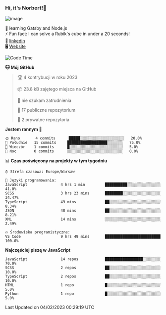 ### Hi, it's Norbert!👋

![image](https://i.imgur.com/y3Fbv48.png)


🧠 learning Gatsby and Node.js <br>
⚡ Fun fact: I can solve a Rubik's cube in under a 20 seconds! <br>
👔 [linkedin](https://www.linkedin.com/in/norbert-%C5%82uszkiewicz-75b0891b3/) <br>
🖥 [Website](https://norbertluszkiewicz.pl/)<br>


<!--START_SECTION:waka-->
![Code Time](http://img.shields.io/badge/Code%20Time-1%2C972%20hrs%2031%20mins-blue)

**🐱 Mój GitHub** 

> 🏆 4 kontrybucji w roku 2023
 > 
> 📦 23.8 kB zajętego miejsca na GitHub 
 > 
> 🚫 nie szukam zatrudnienia
 > 
> 📜 17 publiczne repozytorium 
 > 
> 🔑 2 prywatne repozytoria  
 > 
**Jestem rannym 🐤** 

```text
🌞 Rano       4 commits      █████░░░░░░░░░░░░░░░░░░░░   20.0% 
🌆 Południe   15 commits     ██████████████████░░░░░░░   75.0% 
🌃 Wieczór    1 commits      █░░░░░░░░░░░░░░░░░░░░░░░░   5.0% 
🌙 Noc        0 commits      ░░░░░░░░░░░░░░░░░░░░░░░░░   0.0%

```


📊 **Czas poświęcony na projekty w tym tygodniu** 

```text
⌚︎ Strefa czasowa: Europe/Warsaw

💬 Języki programowania: 
JavaScript               4 hrs 1 min         ██████████░░░░░░░░░░░░░░░   41.0% 
SCSS                     3 hrs 23 mins       ████████░░░░░░░░░░░░░░░░░   34.47% 
TypeScript               49 mins             ██░░░░░░░░░░░░░░░░░░░░░░░   8.34% 
JSON                     48 mins             ██░░░░░░░░░░░░░░░░░░░░░░░   8.21% 
XML                      14 mins             ░░░░░░░░░░░░░░░░░░░░░░░░░   2.49%

🔥 Środowiska programistyczne: 
VS Code                  9 hrs 49 mins       █████████████████████████   100.0%

```

**Najczęściej piszę w JavaScript** 

```text
JavaScript               14 repos            █████████████████░░░░░░░░   70.0% 
SCSS                     2 repos             ██░░░░░░░░░░░░░░░░░░░░░░░   10.0% 
TypeScript               2 repos             ██░░░░░░░░░░░░░░░░░░░░░░░   10.0% 
HTML                     1 repo              █░░░░░░░░░░░░░░░░░░░░░░░░   5.0% 
Python                   1 repo              █░░░░░░░░░░░░░░░░░░░░░░░░   5.0%

```



 Last Updated on 04/02/2023 00:29:19 UTC
<!--END_SECTION:waka-->
